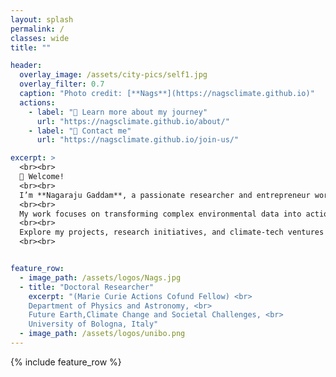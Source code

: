 ```yaml
---
layout: splash
permalink: /
classes: wide
title: ""

header:
  overlay_image: /assets/city-pics/self1.jpg
  overlay_filter: 0.7
  caption: "Photo credit: [**Nags**](https://nagsclimate.github.io)"
  actions:
    - label: "🔗 Learn more about my journey"
      url: "https://nagsclimate.github.io/about/"
    - label: "📩 Contact me"
      url: "https://nagsclimate.github.io/join-us/"

excerpt: >
  <br><br>
  👋 Welcome!
  <br><br>
  I’m **Nagaraju Gaddam**, a passionate researcher and entrepreneur working at the intersection of urban climate science and data innovation. With a strong background in Computer Science, Atmospheric Sciences, and Weather Modeling, I specialize in developing real-time forecasting tools, climate risk frameworks, and decision support systems for sustainable urban futures.
  <br><br>
  My work focuses on transforming complex environmental data into actionable insights that help cities become more resilient, inclusive, and adaptive to climate change. I believe in bridging the gap between science, policy, and society through open knowledge, collaboration, and community-driven innovation.
  <br><br>
  Explore my projects, research initiatives, and climate-tech ventures shaping tomorrow’s sustainable cities.
  <br><br>


feature_row:
  - image_path: /assets/logos/Nags.jpg
  - title: "Doctoral Researcher"
    excerpt: "(Marie Curie Actions Cofund Fellow) <br>
    Department of Physics and Astronomy, <br>
    Future Earth,Climate Change and Societal Challenges, <br>
    University of Bologna​, Italy"
  - image_path: /assets/logos/unibo.png
---
```



{% include feature_row %}


<!--
### Prof. Anamika Shreevastava
Assistant Professor

Dept. of Mechanical & Aerospace Engineering, <br>
and Center for Urban Science and Progress, <br>
Tandon School of Engineering, <br>
New York University​

370 Jay Street, 13th Floor, <br>
Brooklyn, NY 11201
url: "https://engineering.nyu.edu/faculty/anamika-shreevastava"
btn_class: "btn--secondary"
btn_label: "Link to New York University profile"

<!--
- image_path: /assets/images/Networks.jpg
  alt: "Projects"
  title: "Other Projects"
  excerpt: "Assorted collection of some of my scholarly projects that aren't published"
  url: "/projects/"
  btn_class: "btn--primary"
  btn_label: "Projects"
- image_path: /assets/images/Stat_Wars.png
  alt: "Resources"
  title: "Resources"
  excerpt: "Dive in for links to useful tools and online documents that I have curated over the years"
  url: "/resources/"
  btn_class: "btn--primary"
  btn_label: "Resources"
  -->